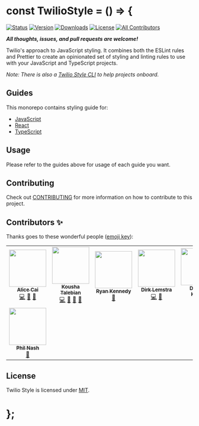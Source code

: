 # const TwilioStyle = () => {

[![Status](https://travis-ci.com/twilio-labs/twilio-style.svg?branch=master)](https://travis-ci.com/twilio-labs/twilio-style)
[![Version](https://img.shields.io/npm/v/eslint-config-twilio.svg?style=square)](https://www.npmjs.com/package/eslint-config-twilio)
[![Downloads](https://img.shields.io/npm/dt/eslint-config-twilio.svg?style=square)](https://www.npmjs.com/package/eslint-config-twilio)
[![License](https://img.shields.io/npm/l/eslint-config-twilio.svg?style=square)](./LICENSE)
[![All Contributors](https://img.shields.io/badge/all_contributors-5-orange.svg?style=flat)](#contributors-)

**_All thoughts, issues, and pull requests are welcome!_**

Twilio's approach to JavaScript styling. It combines both the ESLint rules and Prettier to create an opinionated set of styling and linting rules to use with your JavaScript and TypeScript projects.

_Note: There is also a [Twilio Style CLI](https://github.com/twilio-labs/twilio-style-cli) to help projects onboard._

## Guides

This monorepo contains styling guide for:

* [JavaScript](./packages/eslint-config-twilio)
* [React](./packages/eslint-config-twilio-react)
* [TypeScript](./packages/eslint-config-twilio-ts)

## Usage

Please refer to the guides above for usage of each guide you want.

## Contributing

Check out [CONTRIBUTING](CONTRIBUTING.md) for more information on how to contribute to this project.

## Contributors ✨

Thanks goes to these wonderful people ([emoji key](https://allcontributors.org/docs/en/emoji-key)):

<!-- ALL-CONTRIBUTORS-LIST:START - Do not remove or modify this section -->
<!-- prettier-ignore-start -->
<!-- markdownlint-disable -->
<table>
  <tr>
    <td align="center"><a href="https://github.com/ahcai"><img src="https://avatars3.githubusercontent.com/u/4912483?v=4?s=100" width="100px;" alt=""/><br /><sub><b>Alice Cai</b></sub></a><br /><a href="https://github.com/twilio-labs/twilio-style/commits?author=ahcai" title="Code">💻</a> <a href="https://github.com/twilio-labs/twilio-style/commits?author=ahcai" title="Documentation">📖</a> <a href="#ideas-ahcai" title="Ideas, Planning, & Feedback">🤔</a></td>
    <td align="center"><a href="https://github.com/ktalebian"><img src="https://avatars2.githubusercontent.com/u/2308915?v=4?s=100" width="100px;" alt=""/><br /><sub><b>Kousha Talebian</b></sub></a><br /><a href="https://github.com/twilio-labs/twilio-style/commits?author=ktalebian" title="Code">💻</a> <a href="https://github.com/twilio-labs/twilio-style/commits?author=ktalebian" title="Documentation">📖</a> <a href="#ideas-ktalebian" title="Ideas, Planning, & Feedback">🤔</a> <a href="https://github.com/twilio-labs/twilio-style/pulls?q=is%3Apr+reviewed-by%3Aktalebian" title="Reviewed Pull Requests">👀</a></td>
    <td align="center"><a href="https://github.com/theryankennedy"><img src="https://avatars3.githubusercontent.com/u/218683?v=4?s=100" width="100px;" alt=""/><br /><sub><b>Ryan Kennedy</b></sub></a><br /><a href="#ideas-theryankennedy" title="Ideas, Planning, & Feedback">🤔</a></td>
    <td align="center"><a href="https://twitter.com/MagickNET"><img src="https://avatars3.githubusercontent.com/u/10426229?v=4?s=100" width="100px;" alt=""/><br /><sub><b>Dirk Lemstra</b></sub></a><br /><a href="https://github.com/twilio-labs/twilio-style/commits?author=dlemstra" title="Code">💻</a> <a href="https://github.com/twilio-labs/twilio-style/issues?q=author%3Adlemstra" title="Bug reports">🐛</a></td>
    <td align="center"><a href="https://dkundel.com"><img src="https://avatars3.githubusercontent.com/u/1505101?v=4?s=100" width="100px;" alt=""/><br /><sub><b>Dominik Kundel</b></sub></a><br /><a href="#ideas-dkundel" title="Ideas, Planning, & Feedback">🤔</a></td>
    <td align="center"><a href="https://github.com/vnguyen94"><img src="https://avatars0.githubusercontent.com/u/6936736?v=4?s=100" width="100px;" alt=""/><br /><sub><b>Van Nguyen</b></sub></a><br /><a href="https://github.com/twilio-labs/twilio-style/commits?author=vnguyen94" title="Code">💻</a> <a href="#ideas-vnguyen94" title="Ideas, Planning, & Feedback">🤔</a> <a href="https://github.com/twilio-labs/twilio-style/issues?q=author%3Avnguyen94" title="Bug reports">🐛</a></td>
    <td align="center"><a href="https://about.me/andreasonny83"><img src="https://avatars0.githubusercontent.com/u/8806300?v=4?s=100" width="100px;" alt=""/><br /><sub><b>Andrea Sonny</b></sub></a><br /><a href="https://github.com/twilio-labs/twilio-style/commits?author=andreasonny83" title="Code">💻</a> <a href="#ideas-andreasonny83" title="Ideas, Planning, & Feedback">🤔</a> <a href="https://github.com/twilio-labs/twilio-style/issues?q=author%3Aandreasonny83" title="Bug reports">🐛</a></td>
  </tr>
  <tr>
    <td align="center"><a href="https://philna.sh"><img src="https://avatars.githubusercontent.com/u/31462?v=4?s=100" width="100px;" alt=""/><br /><sub><b>Phil Nash</b></sub></a><br /><a href="https://github.com/twilio-labs/twilio-style/commits?author=philnash" title="Documentation">📖</a></td>
  </tr>
</table>

<!-- markdownlint-restore -->
<!-- prettier-ignore-end -->

<!-- ALL-CONTRIBUTORS-LIST:END -->

## License

Twilio Style is licensed under [MIT](LICENSE).

# };
